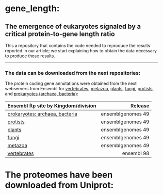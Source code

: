 # gene_length:
## The emergence of eukaryotes signaled by a critical protein-to-gene length ratio  

This a repository that contains the code needed to reproduce the results reported in our article; we start explaining how to obtain the data necessary to produce those results.  

---
### The data can be downloaded from the next repositories:
The protein coding gene annotations were obtained from the next webservers from Ensembl for [vertebrates](https://www.ensembl.org), [metazoa](https://metazoa.ensembl.org), [plants](https://plants.ensembl.org), [fungi](https://fungi.ensembl.org), [protists](https://protists.ensembl.org), and [prokaryotes (archaea, bacteria)](https://bacteria.ensembl.org):  

| Ensembl ftp site by Kingdom/division                                          | Release            |  
| :---------------------------------------------------------------------------  | -----------------: |  
| [prokaryotes: archaea, bacteria](http://ftp.ensemblgenomes.org/pub/bacteria/) | ensemblgenomes 49  |  
| [protists](http://ftp.ensemblgenomes.org/pub/protists/)                       | ensemblgenomes 49  |  
| [plants](http://ftp.ensemblgenomes.org/pub/plants/)                           | ensemblgenomes 49  |  
| [fungi](http://ftp.ensemblgenomes.org/pub/fungi/)                             | ensemblgenomes 49  |  
| [metazoa](http://ftp.ensemblgenomes.org/pub/metazoa/)                         | ensemblgenomes 49  |  
| [vertebrates](https://ftp.ensembl.org/pub/)                                   | ensembl 98         |  

# The proteomes have been downloaded from Uniprot:  
